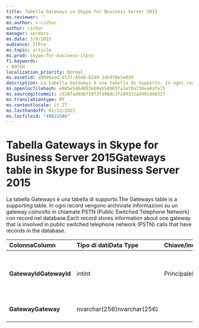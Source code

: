 ```yaml
---
title: Tabella Gateways in Skype for Business Server 2015
ms.reviewer: ''
ms.author: v-cichur
author: cichur
manager: serdars
ms.date: 3/9/2015
audience: ITPro
ms.topic: article
ms.prod: skype-for-business-itpro
f1.keywords:
- NOCSH
localization_priority: Normal
ms.assetid: a909daad-d137-45e0-b149-1de9f8e1e029
description: La tabella Gateways è una tabella di supporto. In ogni record vengono archiviate informazioni su un gateway coinvolto in chiamate PSTN (Public Switched Telephone Network) con record nel database.
ms.openlocfilehash: e945e5464093eb0eb58965fa1ef8a734ea0afa75
ms.sourcegitcommit: c528fad9db719f3fa96dc3fa99332a349cd9d317
ms.translationtype: MT
ms.contentlocale: it-IT
ms.lasthandoff: 01/12/2021
ms.locfileid: "49821586"
---
```

# <a name="gateways-table-in-skype-for-business-server-2015"></a><span data-ttu-id="176da-104">Tabella Gateways in Skype for Business Server 2015</span><span class="sxs-lookup"><span data-stu-id="176da-104">Gateways table in Skype for Business Server 2015</span></span>
 
<span data-ttu-id="176da-105">La tabella Gateways è una tabella di supporto.</span><span class="sxs-lookup"><span data-stu-id="176da-105">The Gateways table is a supporting table.</span></span> <span data-ttu-id="176da-106">In ogni record vengono archiviate informazioni su un gateway coinvolto in chiamate PSTN (Public Switched Telephone Network) con record nel database.</span><span class="sxs-lookup"><span data-stu-id="176da-106">Each record stores information about one gateway that is involved in public switched telephone network (PSTN) calls that have records in the database.</span></span>
  
|<span data-ttu-id="176da-107">**Colonna**</span><span class="sxs-lookup"><span data-stu-id="176da-107">**Column**</span></span>|<span data-ttu-id="176da-108">**Tipo di dati**</span><span class="sxs-lookup"><span data-stu-id="176da-108">**Data Type**</span></span>|<span data-ttu-id="176da-109">**Chiave/indice**</span><span class="sxs-lookup"><span data-stu-id="176da-109">**Key/Index**</span></span>|<span data-ttu-id="176da-110">**Dettagli**</span><span class="sxs-lookup"><span data-stu-id="176da-110">**Details**</span></span>|
|:-----|:-----|:-----|:-----|
|<span data-ttu-id="176da-111">**GatewayId**</span><span class="sxs-lookup"><span data-stu-id="176da-111">**GatewayId**</span></span> <br/> |<span data-ttu-id="176da-112">int</span><span class="sxs-lookup"><span data-stu-id="176da-112">int</span></span>  <br/> |<span data-ttu-id="176da-113">Principale</span><span class="sxs-lookup"><span data-stu-id="176da-113">Primary</span></span>  <br/> |<span data-ttu-id="176da-114">Numero univoco che identifica il gateway.</span><span class="sxs-lookup"><span data-stu-id="176da-114">Unique number identifying this gateway.</span></span>  <br/> |
|<span data-ttu-id="176da-115">**Gateway**</span><span class="sxs-lookup"><span data-stu-id="176da-115">**Gateway**</span></span> <br/> |<span data-ttu-id="176da-116">nvarchar(256)</span><span class="sxs-lookup"><span data-stu-id="176da-116">nvarchar(256)</span></span>  <br/> | <br/> |<span data-ttu-id="176da-117">Nome gateway.</span><span class="sxs-lookup"><span data-stu-id="176da-117">Gateway name.</span></span>  <br/> |
   


